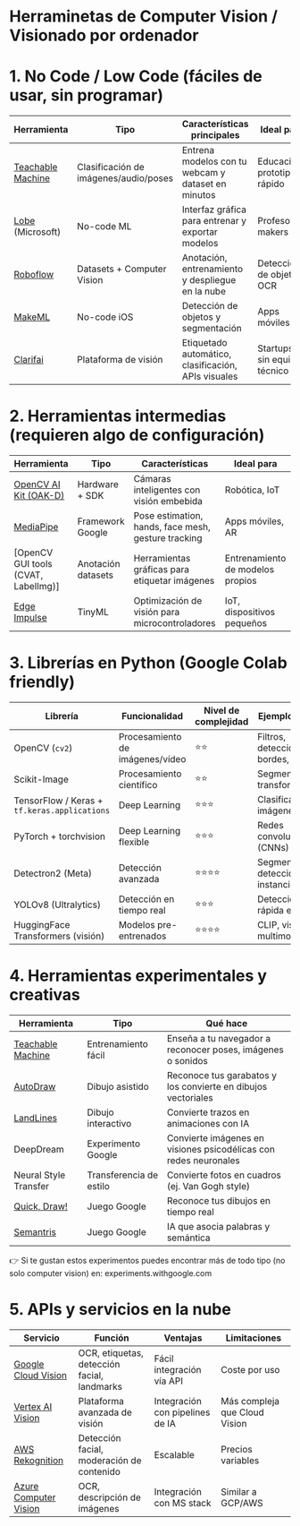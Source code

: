 # Herraminetas de Computer Vision / Visionado por ordenador

# 1. No Code / Low Code (fáciles de usar, sin programar)
| Herramienta                                                          | Tipo                                  | Características principales                         | Ideal para                    |
| -------------------------------------------------------------------- | ------------------------------------- | --------------------------------------------------- | ----------------------------- |
| [Teachable Machine](https://teachablemachine.withgoogle.com/) | Clasificación de imágenes/audio/poses | Entrena modelos con tu webcam y dataset en minutos  | Educación, prototipado rápido |
| [Lobe](https://www.lobe.ai/) (Microsoft)                             | No-code ML                            | Interfaz gráfica para entrenar y exportar modelos   | Profesores, makers            |
| [Roboflow](https://roboflow.com/)                                    | Datasets + Computer Vision            | Anotación, entrenamiento y despliegue en la nube    | Detección de objetos, OCR     |
| [MakeML](https://makeml.app/)                                        | No-code iOS                           | Detección de objetos y segmentación                 | Apps móviles                  |
| [Clarifai](https://www.clarifai.com/)                                | Plataforma de visión                  | Etiquetado automático, clasificación, APIs visuales | Startups sin equipo técnico   |


# 2. Herramientas intermedias (requieren algo de configuración)
| Herramienta                                          | Tipo               | Características                                     | Ideal para                       |
| ---------------------------------------------------- | ------------------ | --------------------------------------------------- | -------------------------------- |
| [OpenCV AI Kit (OAK-D)](https://opencvat.org/)       | Hardware + SDK     | Cámaras inteligentes con visión embebida            | Robótica, IoT                    |
| [MediaPipe](https://developers.google.com/mediapipe) | Framework Google   | Pose estimation, hands, face mesh, gesture tracking | Apps móviles, AR                 |
| \[OpenCV GUI tools (CVAT, LabelImg)]                 | Anotación datasets | Herramientas gráficas para etiquetar imágenes       | Entrenamiento de modelos propios |
| [Edge Impulse](https://edgeimpulse.com/)             | TinyML             | Optimización de visión para microcontroladores      | IoT, dispositivos pequeños       |

# 3. Librerías en Python (Google Colab friendly)
| Librería                                     | Funcionalidad                   | Nivel de complejidad | Ejemplo de uso                        |
| -------------------------------------------- | ------------------------------- | -------------------- | ------------------------------------- |
| OpenCV (`cv2`)                               | Procesamiento de imágenes/vídeo | ⭐⭐                   | Filtros, detección de bordes, rostros |
| Scikit-Image                                 | Procesamiento científico        | ⭐⭐                   | Segmentación, transformadas           |
| TensorFlow / Keras + `tf.keras.applications` | Deep Learning                   | ⭐⭐⭐                  | Clasificación de imágenes             |
| PyTorch + torchvision                        | Deep Learning flexible          | ⭐⭐⭐                  | Redes convolucionales (CNNs)          |
| Detectron2 (Meta)                            | Detección avanzada              | ⭐⭐⭐⭐                 | Segmentación, detección de instancias |
| YOLOv8 (Ultralytics)                         | Detección en tiempo real        | ⭐⭐⭐                  | Detección rápida en Colab             |
| HuggingFace Transformers (visión)            | Modelos pre-entrenados          | ⭐⭐⭐⭐                 | CLIP, visión multimodal               |

# 4. Herramientas experimentales y creativas
| Herramienta                                                   | Tipo                    | Qué hace                                                         |
| ------------------------------------------------------------- | ----------------------- | ---------------------------------------------------------------- |
| [Teachable Machine](https://teachablemachine.withgoogle.com/) | Entrenamiento fácil     | Enseña a tu navegador a reconocer poses, imágenes o sonidos      |
| [AutoDraw](https://www.autodraw.com/)                         | Dibujo asistido         | Reconoce tus garabatos y los convierte en dibujos vectoriales    |
| [LandLines](https://lines.chromeexperiments.com/)             | Dibujo interactivo      | Convierte trazos en animaciones con IA                           |
| DeepDream                                                     | Experimento Google      | Convierte imágenes en visiones psicodélicas con redes neuronales |
| Neural Style Transfer                                         | Transferencia de estilo | Convierte fotos en cuadros (ej. Van Gogh style)                  |
| [Quick, Draw!](https://quickdraw.withgoogle.com/)             | Juego Google            | Reconoce tus dibujos en tiempo real                              |
| [Semantris](https://research.google.com/semantris/)           | Juego Google            | IA que asocia palabras y semántica                               |
👉 Si te gustan estos experimentos puedes encontrar más de todo tipo (no solo computer vision) en: experiments.withgoogle.com

# 5. APIs y servicios en la nube
| Servicio                                                                                                | Función                                     | Ventajas                        | Limitaciones                  |
| ------------------------------------------------------------------------------------------------------- | ------------------------------------------- | ------------------------------- | ----------------------------- |
| [Google Cloud Vision](https://cloud.google.com/vision)                                                  | OCR, etiquetas, detección facial, landmarks | Fácil integración vía API       | Coste por uso                 |
| [Vertex AI Vision](https://cloud.google.com/vertex-ai/vision)                                           | Plataforma avanzada de visión               | Integración con pipelines de IA | Más compleja que Cloud Vision |
| [AWS Rekognition](https://aws.amazon.com/rekognition/)                                                  | Detección facial, moderación de contenido   | Escalable                       | Precios variables             |
| [Azure Computer Vision](https://azure.microsoft.com/en-us/services/cognitive-services/computer-vision/) | OCR, descripción de imágenes                | Integración con MS stack        | Similar a GCP/AWS             |



